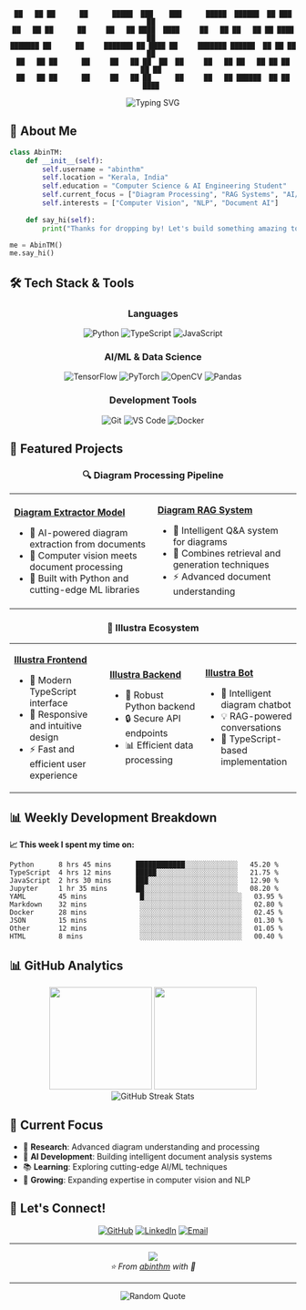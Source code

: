 <div align="center">

```
██   ██ ██      ██      █████  ███    ███      █████  ██████  ██ ███    ██ 
██   ██ ██      ██     ██   ██ ████  ████     ██   ██ ██   ██ ██ ████   ██ 
███████ ██      ██     ███████ ██ ████ ██     ███████ ██████  ██ ██ ██  ██ 
██   ██ ██      ██     ██   ██ ██  ██  ██     ██   ██ ██   ██ ██ ██  ██ ██ 
██   ██ ██      ██     ██   ██ ██      ██     ██   ██ ██████  ██ ██   ████ 
```

</div>


<div align="center">
  <img src="https://readme-typing-svg.herokuapp.com?font=Fira+Code&weight=600&size=28&duration=4000&pause=1000&color=00D4AA&center=true&vCenter=true&multiline=true&width=600&height=100&lines=Computer+Science+%26+AI/ML+Engineer" alt="Typing SVG" />
</div>


## 🚀 About Me

```python
class AbinTM:
    def __init__(self):
        self.username = "abinthm"
        self.location = "Kerala, India"
        self.education = "Computer Science & AI Engineering Student"
        self.current_focus = ["Diagram Processing", "RAG Systems", "AI/ML"]
        self.interests = ["Computer Vision", "NLP", "Document AI"]
        
    def say_hi(self):
        print("Thanks for dropping by! Let's build something amazing together! 🚀")

me = AbinTM()
me.say_hi()
```

## 🛠️ Tech Stack & Tools

<div align="center">

### Languages
![Python](https://img.shields.io/badge/Python-3776AB?style=for-the-badge&logo=python&logoColor=white)
![TypeScript](https://img.shields.io/badge/TypeScript-007ACC?style=for-the-badge&logo=typescript&logoColor=white)
![JavaScript](https://img.shields.io/badge/JavaScript-F7DF1E?style=for-the-badge&logo=javascript&logoColor=black)

### AI/ML & Data Science
![TensorFlow](https://img.shields.io/badge/TensorFlow-FF6F00?style=for-the-badge&logo=tensorflow&logoColor=white)
![PyTorch](https://img.shields.io/badge/PyTorch-EE4C2C?style=for-the-badge&logo=pytorch&logoColor=white)
![OpenCV](https://img.shields.io/badge/OpenCV-27338e?style=for-the-badge&logo=OpenCV&logoColor=white)
![Pandas](https://img.shields.io/badge/Pandas-2C2D72?style=for-the-badge&logo=pandas&logoColor=white)

### Development Tools
![Git](https://img.shields.io/badge/Git-F05032?style=for-the-badge&logo=git&logoColor=white)
![VS Code](https://img.shields.io/badge/VS_Code-0078d4?style=for-the-badge&logo=visual-studio-code&logoColor=white)
![Docker](https://img.shields.io/badge/Docker-2496ED?style=for-the-badge&logo=docker&logoColor=white)

</div>

## 🎯 Featured Projects

<div align="center">

### 🔍 Diagram Processing Pipeline
<table>
<tr>
<td width="50%">

**[Diagram Extractor Model](https://github.com/abinthm/Diagram-extractor-model)**
- 🤖 AI-powered diagram extraction from documents
- 🧠 Computer vision meets document processing
- 🔧 Built with Python and cutting-edge ML libraries

</td>
<td width="50%">

**[Diagram RAG System](https://github.com/abinthm/Diagram-RAG)**
- 💬 Intelligent Q&A system for diagrams
- 🔗 Combines retrieval and generation techniques
- ⚡ Advanced document understanding

</td>
</tr>
</table>

### 🌟 Illustra Ecosystem
<table>
<tr>
<td width="33%">

**[Illustra Frontend](https://github.com/abinthm/Illustra)**
- 🎨 Modern TypeScript interface
- 📱 Responsive and intuitive design
- ⚡ Fast and efficient user experience

</td>
<td width="33%">

**[Illustra Backend](https://github.com/abinthm/illustra-backend)**
- 🐍 Robust Python backend
- 🔒 Secure API endpoints
- 📊 Efficient data processing

</td>
<td width="33%">

**[Illustra Bot](https://github.com/abinthm/illustrabot-Diagram-RAG-Chatbot)**
- 🤖 Intelligent diagram chatbot
- 💡 RAG-powered conversations
- 🚀 TypeScript-based implementation

</td>
</tr>
</table>

</div>

## 📊 Weekly Development Breakdown

**📈 This week I spent my time on:**

<!--START_SECTION:waka-->
```text
Python      8 hrs 45 mins      ████████████░░░░░░░░░░░░░   45.20 % 
TypeScript  4 hrs 12 mins      █████░░░░░░░░░░░░░░░░░░░░   21.75 % 
JavaScript  2 hrs 30 mins      ███░░░░░░░░░░░░░░░░░░░░░░   12.90 % 
Jupyter     1 hr 35 mins       ██░░░░░░░░░░░░░░░░░░░░░░░   08.20 % 
YAML        45 mins             █░░░░░░░░░░░░░░░░░░░░░░░░   03.95 % 
Markdown    32 mins             ░░░░░░░░░░░░░░░░░░░░░░░░░   02.80 % 
Docker      28 mins             ░░░░░░░░░░░░░░░░░░░░░░░░░   02.45 % 
JSON        15 mins             ░░░░░░░░░░░░░░░░░░░░░░░░░   01.30 % 
Other       12 mins             ░░░░░░░░░░░░░░░░░░░░░░░░░   01.05 % 
HTML        8 mins              ░░░░░░░░░░░░░░░░░░░░░░░░░   00.40 %
```
<!--END_SECTION:waka-->

## 📊 GitHub Analytics

<div align="center">
  <img height="180em" src="https://github-readme-stats.vercel.app/api?username=abinthm&show_icons=true&theme=tokyonight&include_all_commits=true&count_private=true&hide_border=true&bg_color=0D1117&title_color=00D4AA&icon_color=00D4AA&text_color=ffffff"/>
  <img height="180em" src="https://github-readme-stats.vercel.app/api/top-langs/?username=abinthm&layout=compact&langs_count=8&theme=tokyonight&hide_border=true&bg_color=0D1117&title_color=00D4AA&text_color=ffffff"/>
</div>

<div align="center">
  <img src="https://github-readme-streak-stats.herokuapp.com/?user=abinthm&theme=tokyonight&hide_border=true&background=0D1117&stroke=00D4AA&ring=00D4AA&fire=00D4AA&currStreakLabel=00D4AA" alt="GitHub Streak Stats"/>
</div>

## 🎯 Current Focus

- 🔬 **Research**: Advanced diagram understanding and processing
- 🤖 **AI Development**: Building intelligent document analysis systems
- 📚 **Learning**: Exploring cutting-edge AI/ML techniques
- 🌱 **Growing**: Expanding expertise in computer vision and NLP

## 🤝 Let's Connect!

<div align="center">

[![GitHub](https://img.shields.io/badge/GitHub-100000?style=for-the-badge&logo=github&logoColor=white)](https://github.com/abinthm)
[![LinkedIn](https://img.shields.io/badge/LinkedIn-0077B5?style=for-the-badge&logo=linkedin&logoColor=white)](https://linkedin.com/in/abinthm)
[![Email](https://img.shields.io/badge/Email-D14836?style=for-the-badge&logo=gmail&logoColor=white)](mailto:your.email@example.com)

</div>

---

<div align="center">
  <img src="https://capsule-render.vercel.app/api?type=waving&color=gradient&customColorList=6,11,20&height=100&section=footer&animation=twinkling"/>
</div>

<div align="center">
  <i>⭐️ From <a href="https://github.com/abinthm">abinthm</a> with 💚</i>
</div>

---

<div align="center">
  <img src="https://quotes-github-readme.vercel.app/api?type=horizontal&theme=tokyonight&border=true" alt="Random Quote"/>
</div>
